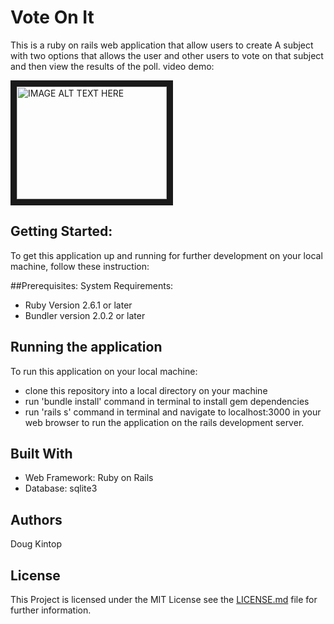 # Vote On It

This is a ruby on rails web application that allow users to create A subject with two options that allows the user and other users to vote on that subject and then view the results of the poll. video demo:

<a href="http://www.youtube.com/watch?feature=player_embedded&v=IMP8_G2Pu6k
" target="_blank"><img src="http://img.youtube.com/vi/IMP8_G2Pu6k/0.jpg" 
alt="IMAGE ALT TEXT HERE" width="240" height="180" border="10" /></a>

## Getting Started:
To get this application up and running for further development on your local machine, follow these instruction:

##Prerequisites:
System Requirements:

* Ruby Version 2.6.1 or later
* Bundler version 2.0.2 or later

## Running the application
To run this application on your local machine: 
* clone this repository into a local directory on your machine
* run 'bundle install' command in terminal to install gem dependencies
* run 'rails s' command in terminal and navigate to localhost:3000 in your web browser to run the application on the rails development server.

## Built With
* Web Framework: Ruby on Rails
* Database: sqlite3

## Authors
Doug Kintop 

## License
This Project is licensed under the MIT License see the  [LICENSE.md](LICENSE.md) file for further information.



